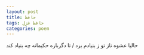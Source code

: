 ```yaml
---
layout: post
title: حافظ
tags: حافظ غزل
categories: poem
---
```


حالیا عشوه ناز تو ز بنیادم برد / تا دگرباره حکیمانه چه بنیاد کند